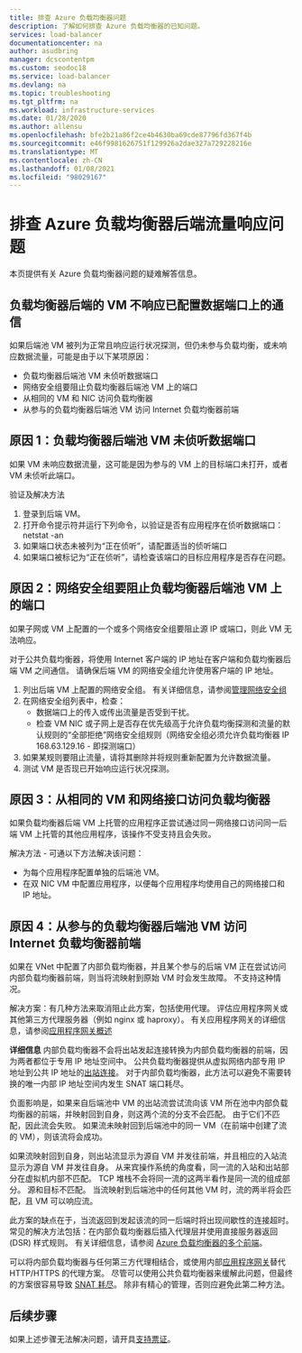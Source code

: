 ```yaml
---
title: 排查 Azure 负载均衡器问题
description: 了解如何排查 Azure 负载均衡器的已知问题。
services: load-balancer
documentationcenter: na
author: asudbring
manager: dcscontentpm
ms.custom: seodoc18
ms.service: load-balancer
ms.devlang: na
ms.topic: troubleshooting
ms.tgt_pltfrm: na
ms.workload: infrastructure-services
ms.date: 01/28/2020
ms.author: allensu
ms.openlocfilehash: bfe2b21a86f2ce4b4630ba69cde87796fd367f4b
ms.sourcegitcommit: e46f9981626751f129926a2dae327a729228216e
ms.translationtype: MT
ms.contentlocale: zh-CN
ms.lasthandoff: 01/08/2021
ms.locfileid: "98029167"
---
```

# <a name="troubleshoot-azure-load-balancer-backend-traffic-responses"></a>排查 Azure 负载均衡器后端流量响应问题

本页提供有关 Azure 负载均衡器问题的疑难解答信息。

## <a name="vms-behind-load-balancer-are-not-responding-to-traffic-on-the-configured-data-port"></a>负载均衡器后端的 VM 不响应已配置数据端口上的通信

如果后端池 VM 被列为正常且响应运行状况探测，但仍未参与负载均衡，或未响应数据流量，可能是由于以下某项原因：
* 负载均衡器后端池 VM 未侦听数据端口
* 网络安全组要阻止负载均衡器后端池 VM 上的端口  
* 从相同的 VM 和 NIC 访问负载均衡器
* 从参与的负载均衡器后端池 VM 访问 Internet 负载均衡器前端

## <a name="cause-1-load-balancer-backend-pool-vm-is-not-listening-on-the-data-port"></a>原因 1：负载均衡器后端池 VM 未侦听数据端口

如果 VM 未响应数据流量，这可能是因为参与的 VM 上的目标端口未打开，或者 VM 未侦听此端口。 

验证及解决方法

1. 登录到后端 VM。 
2. 打开命令提示符并运行下列命令，以验证是否有应用程序在侦听数据端口：  
            netstat -an 
3. 如果端口状态未被列为“正在侦听”，请配置适当的侦听端口 
4. 如果端口被标记为“正在侦听”，请检查该端口的目标应用程序是否存在问题。

## <a name="cause-2-network-security-group-is-blocking-the-port-on-the-load-balancer-backend-pool-vm"></a>原因 2：网络安全组要阻止负载均衡器后端池 VM 上的端口  

如果子网或 VM 上配置的一个或多个网络安全组要阻止源 IP 或端口，则此 VM 无法响应。

对于公共负载均衡器，将使用 Internet 客户端的 IP 地址在客户端和负载均衡器后端 VM 之间通信。 请确保后端 VM 的网络安全组允许使用客户端的 IP 地址。

1. 列出后端 VM 上配置的网络安全组。 有关详细信息，请参阅[管理网络安全组](../virtual-network/manage-network-security-group.md)
1. 在网络安全组列表中，检查：
    - 数据端口上的传入或传出流量是否受到干扰。 
    - 检查 VM NIC 或子网上是否存在优先级高于允许负载均衡探测和流量的默认规则的“全部拒绝”网络安全组规则（网络安全组必须允许负载均衡器 IP 168.63.129.16 - 即探测端口）
1. 如果某规则要阻止流量，请将其删除并将规则重新配置为允许数据流量。  
1. 测试 VM 是否现已开始响应运行状况探测。

## <a name="cause-3-accessing-the-load-balancer-from-the-same-vm-and-network-interface"></a>原因 3：从相同的 VM 和网络接口访问负载均衡器 

如果负载均衡器后端 VM 上托管的应用程序正尝试通过同一网络接口访问同一后端 VM 上托管的其他应用程序，该操作不受支持且会失败。 

解决方法 - 可通以下方法解决该问题：
* 为每个应用程序配置单独的后端池 VM。 
* 在双 NIC VM 中配置应用程序，以便每个应用程序均使用自己的网络接口和 IP 地址。 

## <a name="cause-4-accessing-the-internal-load-balancer-frontend-from-the-participating-load-balancer-backend-pool-vm"></a>原因 4：从参与的负载均衡器后端池 VM 访问 Internet 负载均衡器前端

如果在 VNet 中配置了内部负载均衡器，并且某个参与的后端 VM 正在尝试访问内部负载均衡器前端，则当将流映射到原始 VM 时会发生故障。 不支持这种情况。

解决方案：有几种方法来取消阻止此方案，包括使用代理。 评估应用程序网关或其他第三方代理服务器（例如 nginx 或 haproxy）。 有关应用程序网关的详细信息，请参阅[应用程序网关概述](../application-gateway/overview.md)

**详细信息** 内部负载均衡器不会将出站发起连接转换为内部负载均衡器的前端，因为两者都位于专用 IP 地址空间中。 公共负载均衡器提供从虚拟网络内部专用 IP 地址到公共 IP 地址的[出站连接](load-balancer-outbound-connections.md)。 对于内部负载均衡器，此方法可以避免不需要转换的唯一内部 IP 地址空间内发生 SNAT 端口耗尽。

负面影响是，如果来自后端池中 VM 的出站流尝试流向该 VM 所在池中内部负载均衡器的前端，并映射回到自身，则这两个流的分支不会匹配。 由于它们不匹配，因此流会失败。 如果流未映射回到后端池中的同一 VM（在前端中创建了流的 VM），则该流将会成功。

如果流映射回到自身，则出站流显示为源自 VM 并发往前端，并且相应的入站流显示为源自 VM 并发往自身。 从来宾操作系统的角度看，同一流的入站和出站部分在虚拟机内部不匹配。 TCP 堆栈不会将同一流的这两半看作是同一流的组成部分。 源和目标不匹配。 当流映射到后端池中的任何其他 VM 时，流的两半将会匹配，且 VM 可以响应流。

此方案的缺点在于，当流返回到发起该流的同一后端时将出现间歇性的连接超时。 常见的解决方法包括：在内部负载均衡器后插入代理层并使用直接服务器返回 (DSR) 样式规则。 有关详细信息，请参阅 [Azure 负载均衡器的多个前端](load-balancer-multivip-overview.md)。

可以将内部负载均衡器与任何第三方代理相结合，或使用内部[应用程序网关](../application-gateway/overview.md)替代 HTTP/HTTPS 的代理方案。 尽管可以使用公共负载均衡器来缓解此问题，但最终的方案很容易导致 [SNAT 耗尽](load-balancer-outbound-connections.md)。 除非有精心的管理，否则应避免此第二种方法。

## <a name="next-steps"></a>后续步骤

如果上述步骤无法解决问题，请开具[支持票证](https://azure.microsoft.com/support/options/)。